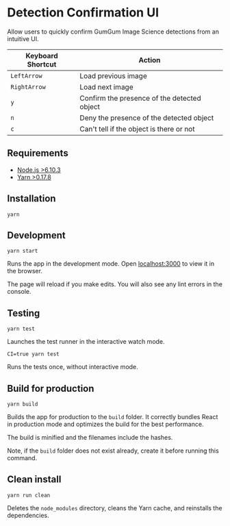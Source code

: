 # Detection Confirmation UI

Allow users to quickly confirm GumGum Image Science detections from an intuitive UI.

Keyboard Shortcut | Action
--- | ---
`LeftArrow` | Load previous image
`RightArrow` | Load next image
`y` | Confirm the presence of the detected object
`n` | Deny the presence of the detected object
`c` | Can't tell if the object is there or not

## Requirements

* [Node.js >6.10.3](https://nodejs.org/en/)
* [Yarn >0.17.8](https://yarnpkg.com/en/)

## Installation

```
yarn
```

## Development

```
yarn start
```

Runs the app in the development mode. Open [localhost:3000](http://localhost:3000) to view it in the browser.

The page will reload if you make edits. You will also see any lint errors in the console.

## Testing

```
yarn test
```

Launches the test runner in the interactive watch mode.

```
CI=true yarn test
```

Runs the tests once, without interactive mode.

## Build for production

```
yarn build
```

Builds the app for production to the `build` folder. It correctly bundles React in production mode and optimizes the build for the best performance.

The build is minified and the filenames include the hashes.

Note, if the `build` folder does not exist already, create it before running this command.

## Clean install

```
yarn run clean
```

Deletes the `node_modules` directory, cleans the Yarn cache, and reinstalls the dependencies.
